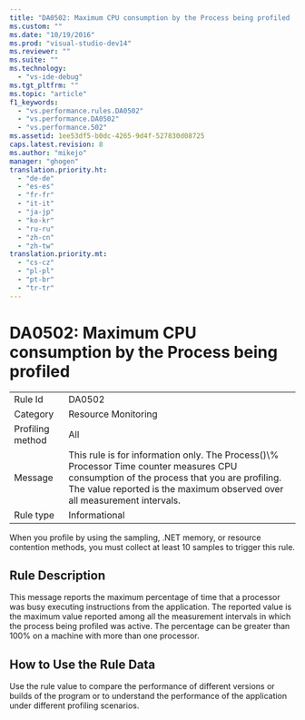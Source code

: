```yaml
---
title: "DA0502: Maximum CPU consumption by the Process being profiled | hehe"
ms.custom: ""
ms.date: "10/19/2016"
ms.prod: "visual-studio-dev14"
ms.reviewer: ""
ms.suite: ""
ms.technology: 
  - "vs-ide-debug"
ms.tgt_pltfrm: ""
ms.topic: "article"
f1_keywords: 
  - "vs.performance.rules.DA0502"
  - "vs.performance.DA0502"
  - "vs.performance.502"
ms.assetid: 1ee53df5-b0dc-4265-9d4f-527830d08725
caps.latest.revision: 8
ms.author: "mikejo"
manager: "ghogen"
translation.priority.ht: 
  - "de-de"
  - "es-es"
  - "fr-fr"
  - "it-it"
  - "ja-jp"
  - "ko-kr"
  - "ru-ru"
  - "zh-cn"
  - "zh-tw"
translation.priority.mt: 
  - "cs-cz"
  - "pl-pl"
  - "pt-br"
  - "tr-tr"
---
```

# DA0502: Maximum CPU consumption by the Process being profiled
|||  
|-|-|  
|Rule Id|DA0502|  
|Category|Resource Monitoring|  
|Profiling method|All|  
|Message|This rule is for information only. The Process()\\% Processor Time counter measures CPU consumption of the process that you are profiling. The value reported is the maximum observed over all measurement intervals.|  
|Rule type|Informational|  
  
 When you profile by using the sampling, .NET memory, or resource contention methods, you must collect at least 10 samples to trigger this rule.  
  
## Rule Description  
 This message reports the maximum percentage of time that a processor was busy executing instructions from the application. The reported value is the maximum value reported among all the measurement intervals in which the process being profiled was active. The percentage can be greater than 100% on a machine with more than one processor.  
  
## How to Use the Rule Data  
 Use the rule value to compare the performance of different versions or builds of the program or to understand the performance of the application under different profiling scenarios.
